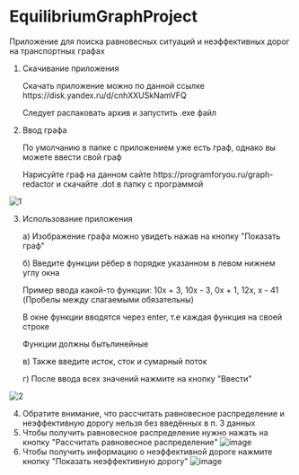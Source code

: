 # EquilibriumGraphProject
Приложение для поиска равновесных ситуаций и неэффективных дорог на транспортных графах

1) Скачивание приложения
	<p>
  	Скачать приложение можно по данной ссылке https://disk.yandex.ru/d/cnhXXUSkNamVFQ
	<p>
  		Следует распаковать архив и запустить .exe файл

2) Ввод графа
	<p>
        По умолчанию в папке с приложением уже есть граф, однако вы можете ввести свой граф
        <p>
        Нарисуйте граф на данном сайте https://programforyou.ru/graph-redactor и скачайте .dot в папку с программой
        
  
![1](https://user-images.githubusercontent.com/77242899/148102320-982b8332-de6c-4944-a6f4-b6564aafb391.png)
                
 3) Использование приложения
        <p>
                a) Изображение графа можно увидеть нажав на кнопку "Показать граф"
        <p>
                б) Введите функции рёбер в порядке указанном в левом нижнем углу окна
                <p>
                Пример ввода какой-то функции: 10x + 3, 10x - 3, 0x + 1, 12x, x - 41 (Пробелы между слагаемыми обязательны)
                <p>
                В окне функции вводятся через enter, т.е каждая функция на своей строке
                <p>
                Функции должны бытьлинейные
                <p>
                в) Также введите исток, сток и сумарный поток
                <p>
                г) После ввода всех значений нажмите на кнопку "Ввести"
                
![2](https://user-images.githubusercontent.com/77242899/148104285-ee700db5-1972-4a9b-a130-1748ec53743a.png)

4) Обратите внимание, что рассчитать равновесное распределение и неэффективную дорогу нельзя без введённых в п. 3 данных
5) Чтобы получить равновесное распределение нужно нажать на кнопку "Рассчитать равновесное распределение" 
                        ![image](https://user-images.githubusercontent.com/77242899/148104899-e8da66f1-1020-42f8-8a6f-9d5b8d64b1b0.png)
6) Чтобы получить информацию о неэффективной дороге нажмите кнопку "Показать неэффективную дорогу"
                        ![image](https://user-images.githubusercontent.com/77242899/148105085-f9449830-7d0b-419a-93e2-2b8267e91eda.png)
